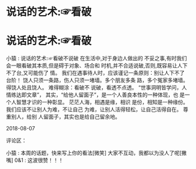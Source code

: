 # 说话的艺术:☞看破

# 说话的艺术:☞看破

小猿 : 说话的艺术:☞看破不说破 在生活中,对于身边人做出的 不妥之事,有时我们会一眼看破其本质,但是碍于对象、场合和 时机,并不合适说破,否则,既容易让人下不了台,又可能伤了 情。 我们在遇事待人时，应该谨记一条原则：别让人下不了 台阶！ 饶人只须一条路，伤人只须一堵墙。多个朋友多条 路，多个冤家多堵墙。得饶人处且饶人。 难得糊涂：看破不 说破，看透不点透。 “世事洞明皆学问，人情练达即文章”， 其实，“给他人留面子”，是一个人善良本性的一种体现，也 是一个人智慧才识的一种彰显。 茫茫人海，相遇是缘，相识 是份，相知是一种缘份。 我们应该不让别人为难，不让自己 为难，让别人活得轻松，让自己活得自在。 尊重别人，给别 人留面子，其实也是给自己留余地。

2018-08-07

评论区：

小猿 : 本周的话题，快来写上你的看法[微笑] 大家不互动，我都以为没人了呢[撇嘴] 0&1 : 这波很赞！！！